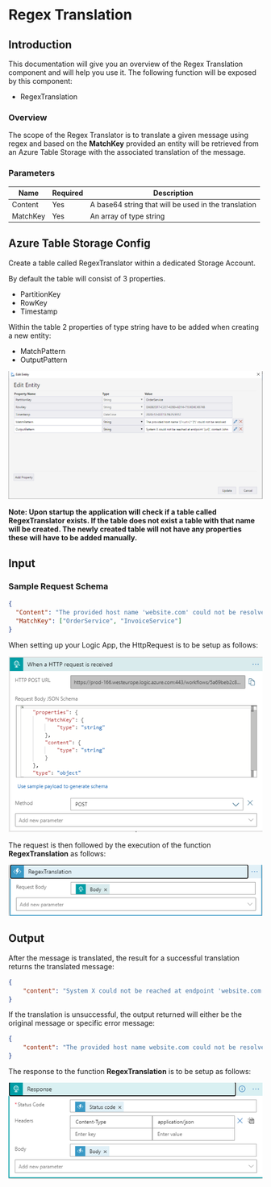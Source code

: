 # Regex Translation

## Introduction

This documentation will give you an overview of the Regex Translation component and will help you use it. The following function will be exposed by this component:

- RegexTranslation

### Overview

The scope of the Regex Translator is to translate a given message using regex and based on the **MatchKey** provided an entity will be retrieved from an Azure Table Storage with the associated translation of the message.

### Parameters

|Name|Required|Description|
|--- |--- |--- |
|Content|Yes|A base64 string that will be used in the translation|
|MatchKey|Yes|An array of type string|

## Azure Table Storage Config

Create a table called RegexTranslator within a dedicated Storage Account. 

By default the table will consist of 3 properties.

- PartitionKey
- RowKey
- Timestamp

Within the table 2 properties of type string have to be added when creating a new entity:

- MatchPattern
- OutputPattern

![regextranslator](../../images/regextranslator.PNG)

**Note: Upon startup the application will check if a table called RegexTranslator exists. If the table does not exist a table with that name will be created. The newly created table will not have any properties these will have to be added manually.**

## Input

### Sample Request Schema

```json
{
  "Content": "The provided host name 'website.com' could not be resolved",
  "MatchKey": ["OrderService", "InvoiceService"]
}
```

When setting up your Logic App, the HttpRequest is to be setup as follows:

![regextranslator](../../images/regextranslationrequest.PNG)

The request is then followed by the execution of the function **RegexTranslation** as follows:

![regextranslator](../../images/regextranslationfunction.PNG)

## Output

After the message is translated, the result for a successful translation returns the translated message:

```json
{
    "content": "System X could not be reached at endpoint 'website.com', contact John"
}
```

If the translation is unsuccessful, the output returned will either be the original message or specific error message:

```json
{
    "content": "The provided host name website.com could not be resolved"
}
```

The response to the function **RegexTranslation** is to be setup as follows:

![regextranslator](../../images/regextranslationresponse.PNG)
